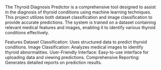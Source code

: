 The Thyroid Diagnosis Predictor is a comprehensive tool designed to assist in the diagnosis of thyroid conditions using machine learning techniques. This project utilizes both dataset classification and image classification to provide accurate predictions. The system is trained on a dataset containing relevant medical features and images, enabling it to identify various thyroid conditions effectively.

Features
Dataset Classification: Uses structured data to predict thyroid conditions.
Image Classification: Analyzes medical images to identify thyroid abnormalities.
User-Friendly Interface: Easy-to-use interface for uploading data and viewing predictions.
Comprehensive Reporting: Generates detailed reports on prediction results.
